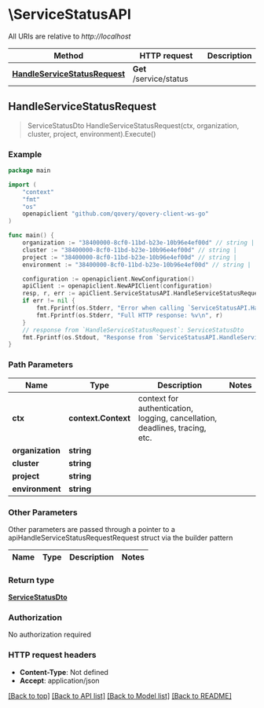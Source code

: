 # \ServiceStatusAPI

All URIs are relative to *http://localhost*

Method | HTTP request | Description
------------- | ------------- | -------------
[**HandleServiceStatusRequest**](ServiceStatusAPI.md#HandleServiceStatusRequest) | **Get** /service/status | 



## HandleServiceStatusRequest

> ServiceStatusDto HandleServiceStatusRequest(ctx, organization, cluster, project, environment).Execute()



### Example

```go
package main

import (
    "context"
    "fmt"
    "os"
    openapiclient "github.com/qovery/qovery-client-ws-go"
)

func main() {
    organization := "38400000-8cf0-11bd-b23e-10b96e4ef00d" // string | 
    cluster := "38400000-8cf0-11bd-b23e-10b96e4ef00d" // string | 
    project := "38400000-8cf0-11bd-b23e-10b96e4ef00d" // string | 
    environment := "38400000-8cf0-11bd-b23e-10b96e4ef00d" // string | 

    configuration := openapiclient.NewConfiguration()
    apiClient := openapiclient.NewAPIClient(configuration)
    resp, r, err := apiClient.ServiceStatusAPI.HandleServiceStatusRequest(context.Background(), organization, cluster, project, environment).Execute()
    if err != nil {
        fmt.Fprintf(os.Stderr, "Error when calling `ServiceStatusAPI.HandleServiceStatusRequest``: %v\n", err)
        fmt.Fprintf(os.Stderr, "Full HTTP response: %v\n", r)
    }
    // response from `HandleServiceStatusRequest`: ServiceStatusDto
    fmt.Fprintf(os.Stdout, "Response from `ServiceStatusAPI.HandleServiceStatusRequest`: %v\n", resp)
}
```

### Path Parameters


Name | Type | Description  | Notes
------------- | ------------- | ------------- | -------------
**ctx** | **context.Context** | context for authentication, logging, cancellation, deadlines, tracing, etc.
**organization** | **string** |  | 
**cluster** | **string** |  | 
**project** | **string** |  | 
**environment** | **string** |  | 

### Other Parameters

Other parameters are passed through a pointer to a apiHandleServiceStatusRequestRequest struct via the builder pattern


Name | Type | Description  | Notes
------------- | ------------- | ------------- | -------------





### Return type

[**ServiceStatusDto**](ServiceStatusDto.md)

### Authorization

No authorization required

### HTTP request headers

- **Content-Type**: Not defined
- **Accept**: application/json

[[Back to top]](#) [[Back to API list]](../README.md#documentation-for-api-endpoints)
[[Back to Model list]](../README.md#documentation-for-models)
[[Back to README]](../README.md)

